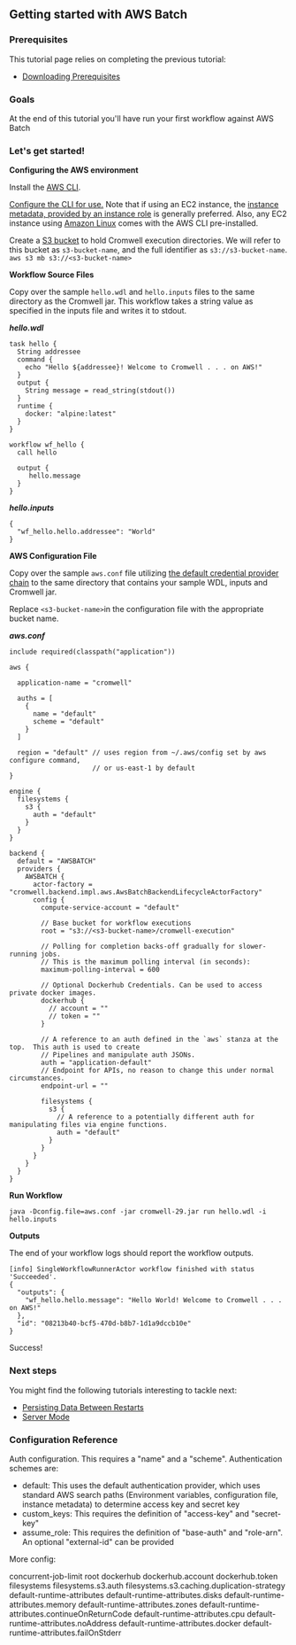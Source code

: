 ## Getting started with AWS Batch

### Prerequisites

This tutorial page relies on completing the previous tutorial:

* [Downloading Prerequisites](FiveMinuteIntro.md)

### Goals

At the end of this tutorial you'll have run your first workflow against AWS Batch

### Let's get started!


**Configuring the AWS environment**

Install the <a href="https://docs.aws.amazon.com/cli/latest/userguide/installing.html" target="_blank">AWS CLI</a>.

<a href="https://docs.aws.amazon.com/cli/latest/userguide/cli-chap-getting-started.html" target="_blank">Configure the CLI for use.</a>
Note that if using an EC2 instance, the <a href="https://docs.aws.amazon.com/cli/latest/userguide/cli-metadata.html" target="_blank">
instance metadata, provided by an instance role</a> is generally preferred.
Also, any EC2 instance using <a href="https://aws.amazon.com/amazon-linux-ami/" target="_blank">Amazon Linux</a>
comes with the AWS CLI pre-installed.

Create a <a href="https://docs.aws.amazon.com/AmazonS3/latest/dev/UsingBucket.html">S3 bucket</a> to hold Cromwell execution directories.
We will refer to this bucket as `s3-bucket-name`, and the full identifier as `s3://s3-bucket-name`.
`aws s3 mb s3://<s3-bucket-name>` 


**Workflow Source Files**

Copy over the sample `hello.wdl` and `hello.inputs` files to the same directory as the Cromwell jar. 
This workflow takes a string value as specified in the inputs file and writes it to stdout. 


***hello.wdl***
```
task hello {
  String addressee
  command {
    echo "Hello ${addressee}! Welcome to Cromwell . . . on AWS!"
  }
  output {
    String message = read_string(stdout())
  }
  runtime {
    docker: "alpine:latest"
  }
}

workflow wf_hello {
  call hello

  output {
     hello.message
  }
}
```

***hello.inputs***
```
{
  "wf_hello.hello.addressee": "World"
}
```

**AWS Configuration File**

Copy over the sample `aws.conf` file utilizing
<a href="https://docs.aws.amazon.com/sdk-for-java/v1/developer-guide/credentials.html" target="_blank">the default credential provider chain</a>
to the same directory that contains your sample WDL, inputs and Cromwell jar.

Replace `<s3-bucket-name>`in the configuration file with the appropriate bucket name.

***aws.conf***
```
include required(classpath("application"))

aws {

  application-name = "cromwell"

  auths = [
    {
      name = "default"
      scheme = "default"
    }
  ]

  region = "default" // uses region from ~/.aws/config set by aws configure command,
                     // or us-east-1 by default
}

engine {
  filesystems {
    s3 {
      auth = "default"
    }
  }
}

backend {
  default = "AWSBATCH"
  providers {
    AWSBATCH {
      actor-factory = "cromwell.backend.impl.aws.AwsBatchBackendLifecycleActorFactory"
      config {
        compute-service-account = "default"

        // Base bucket for workflow executions
        root = "s3://<s3-bucket-name>/cromwell-execution"

        // Polling for completion backs-off gradually for slower-running jobs.
        // This is the maximum polling interval (in seconds):
        maximum-polling-interval = 600

        // Optional Dockerhub Credentials. Can be used to access private docker images.
        dockerhub {
          // account = ""
          // token = ""
        }

        // A reference to an auth defined in the `aws` stanza at the top.  This auth is used to create
        // Pipelines and manipulate auth JSONs.
        auth = "application-default"
        // Endpoint for APIs, no reason to change this under normal circumstances.
        endpoint-url = ""

        filesystems {
          s3 {
            // A reference to a potentially different auth for manipulating files via engine functions.
            auth = "default"
          }
        }
      }
    }
  }
}
```

**Run Workflow**

`java -Dconfig.file=aws.conf -jar cromwell-29.jar run hello.wdl -i hello.inputs`

**Outputs**

The end of your workflow logs should report the workflow outputs.

```
[info] SingleWorkflowRunnerActor workflow finished with status 'Succeeded'.
{
  "outputs": {
    "wf_hello.hello.message": "Hello World! Welcome to Cromwell . . . on AWS!"
  },
  "id": "08213b40-bcf5-470d-b8b7-1d1a9dccb10e"
}
```

Success!

### Next steps

You might find the following tutorials interesting to tackle next:

* [Persisting Data Between Restarts](PersistentServer)
* [Server Mode](ServerMode.md)

### Configuration Reference

Auth configuration. This requires a "name" and a "scheme".  Authentication schemes are:

* default: This uses the default authentication provider, which uses
  standard AWS search paths (Environment variables, configuration file, instance metadata)
  to determine access key and secret key
* custom_keys: This requires the definition of "access-key" and "secret-key"
* assume_role: This requires the definition of "base-auth" and "role-arn". An optional "external-id" can be provided

More config:

concurrent-job-limit
root
dockerhub
dockerhub.account
dockerhub.token
filesystems
filesystems.s3.auth
filesystems.s3.caching.duplication-strategy
default-runtime-attributes
default-runtime-attributes.disks
default-runtime-attributes.memory
default-runtime-attributes.zones
default-runtime-attributes.continueOnReturnCode
default-runtime-attributes.cpu
default-runtime-attributes.noAddress
default-runtime-attributes.docker
default-runtime-attributes.failOnStderr

